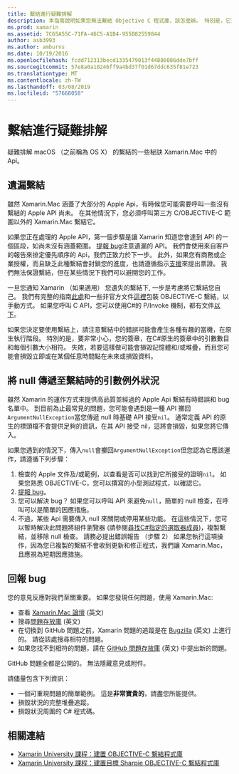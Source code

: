 ```yaml
---
title: 繫結進行疑難排解
description: 本指南說明如果您無法繫結 Objective C 程式庫，該怎麼辦。 特別是，它還會討論遺漏繫結，將 null 傳遞至繫結，並回報 bug 時的引數例外狀況。
ms.prod: xamarin
ms.assetid: 7C65A55C-71FA-46C5-A1B4-955B82559844
author: asb3993
ms.author: amburns
ms.date: 10/19/2016
ms.openlocfilehash: fcdd712313becd1335479013f44886086dde7bff
ms.sourcegitcommit: 57e8a0a10246ff9a4bd37f01d67ddc635f81e723
ms.translationtype: MT
ms.contentlocale: zh-TW
ms.lasthandoff: 03/08/2019
ms.locfileid: "57668058"
---
```

# <a name="binding-troubleshooting"></a>繫結進行疑難排解

疑難排解 macOS （之前稱為 OS X） 的繫結的一些秘訣 Xamarin.Mac 中的 Api。

## <a name="missing-bindings"></a>遺漏繫結

雖然 Xamarin.Mac 涵蓋了大部分的 Apple Api，有時候您可能需要呼叫一些沒有繫結的 Apple API 尚未。 在其他情況下，您必須呼叫第三方 C/OBJECTIVE-C 範圍以外的 Xamarin.Mac 繫結它。

如果您正在處理的 Apple API，第一個步驟是讓 Xamarin 知道您會達到 API 的一個區段，如尚未沒有涵蓋範圍。 [提報 bug](#reporting-bugs)注意遺漏的 API。 我們會使用來自客戶的報告來排定優先順序的 Api，我們正致力於下一步。 此外，如果您有商務或企業授權，而且缺乏此種繫結會封鎖您的進度，也請遵循指示[支援](http://xamarin.com/support)來提出票證。 我們無法保證繫結，但在某些情況下我們可以避開您的工作。

一旦您通知 Xamarin （如果適用） 您遺失的繫結下, 一步是考慮將它繫結您自己。 我們有完整的指南[此處](~/cross-platform/macios/binding/overview.md)和一些非官方文件[這裡](http://brendanzagaeski.appspot.com/xamarin/0002.html)包裝 OBJECTIVE-C 繫結，以手動方式。 如果您呼叫 C API，您可以使用C#的 P/Invoke 機制，都有文件[以下](https://www.mono-project.com/docs/advanced/pinvoke/)。

如果您決定要使用繫結上，請注意繫結中的錯誤可能會產生各種有趣的當機，在原生執行階段。 特別的是，要非常小心，您的簽章，在C#原生的簽章中的引數數目和每個引數大小相符。 失敗，若要這樣做可能會損毀記憶體和/或堆疊，而且您可能會損毀立即或在某個任意時間點在未來或損毀資料。

## <a name="argument-exceptions-when-passing-null-to-a-binding"></a>將 null 傳遞至繫結時的引數例外狀況

雖然 Xamarin 的運作方式來提供高品質並經過的 Apple Api 繫結有時錯誤和 bug 名單中。 到目前為止最常見的問題，您可能會遇到是一種 API 擲回`ArgumentNullException`當您傳遞 null 時基礎 API 接受`nil`。 通常定義 API 的原生的標頭檔不會提供足夠的資訊，在其 API 接受 nil，這將會損毀，如果您將它傳入。

如果您遇到的情況下，傳入`null`會擲回`ArgumentNullException`但您認為它應該運作，請遵循下列步驟：

1. 檢查的 Apple 文件及/或範例，以查看是否可以找到它所接受的證明`nil`。 如果您熟悉 OBJECTIVE-C，您可以撰寫的小型測試程式，以確認它。
2. [提報 bug](#reporting-bugs)。
3. 您可以解決 bug？ 如果您可以呼叫 API 來避免`null`，簡單的 null 檢查，在呼叫可以是簡單的因應措施。
4. 不過，某些 Api 需要傳入 null 來關閉或停用某些功能。 在這些情況下，您可以暫時解決此問題將組件瀏覽器 (請參閱[尋找C#指定的選取器成員](~/mac/app-fundamentals/mac-apis.md#finding_selector))，複製繫結，並移除 null 檢查。 請務必提出錯誤報告 （步驟 2） 如果您執行這項操作，因為您已複製的繫結不會收到更新和修正程式，我們讓 Xamarin.Mac，且應視為短期因應措施。

<a name="reporting-bugs"/>

## <a name="reporting-bugs"></a>回報 bug

您的意見反應對我們至關重要。 如果您發現任何問題，使用 Xamarin.Mac:

- 查看 [Xamarin.Mac 論壇](https://forums.xamarin.com/categories/mac) \(英文\)
- 搜尋[問題存放庫](https://github.com/xamarin/xamarin-macios/issues) \(英文\) 
- 在切換到 GitHub 問題之前，Xamarin 問題的追蹤是在 [Bugzilla](https://bugzilla.xamarin.com/describecomponents.cgi) \(英文\) 上進行的。 請從該處搜尋相符的問題。
- 如果您找不到相符的問題，請在 [GitHub 問題存放庫](https://github.com/xamarin/xamarin-macios/issues/new) \(英文\) 中提出新的問題。

GitHub 問題全都是公開的。 無法隱藏意見或附件。 

請儘量包含下列資訊：

- 一個可重現問題的簡單範例。 這是**非常寶貴的**，請盡您所能提供。 
- 損毀狀況的完整堆疊追蹤。
- 損毀狀況周圍的 C# 程式碼。 

## <a name="related-links"></a>相關連結

- [Xamarin University 課程：建置 OBJECTIVE-C 繫結程式庫](https://university.xamarin.com/classes/track/all#building-an-objective-c-bindings-library)
- [Xamarin University 課程：建置目標 Sharpie OBJECTIVE-C 繫結程式庫](https://university.xamarin.com/classes/track/all#build-an-objective-c-bindings-library-with-objective-sharpie)
